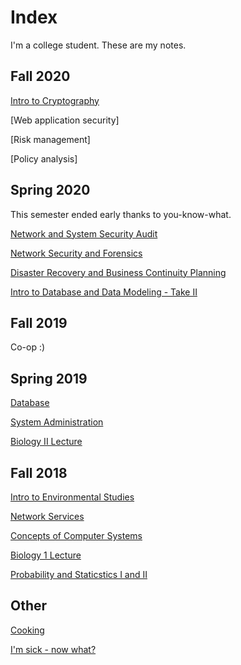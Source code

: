 # Index

I'm a college student. These are my notes.

## Fall 2020

[Intro to Cryptography](./content/s6/crypto/index.md)

[Web application security]

[Risk management]

[Policy analysis]

## Spring 2020

This semester ended early thanks to you-know-what.

[Network and System Security Audit](./content/s5/audit/index.md)

[Network Security and Forensics](./content/s5/NetSecForensics/index.md)

[Disaster Recovery and Business Continuity Planning](./content/s5/bcpdr/index.md)

[Intro to Database and Data Modeling - Take II](./content/s5/database/index.md)

## Fall 2019

Co-op :)

## Spring 2019

[Database](./content/s4/database/index.md)

[System Administration](./content/s4/sysadmin/index.md)

[Biology II Lecture](./content/s4/bio/index.md)

## Fall 2018

[Intro to Environmental Studies](./content/s3/envi/index.md)

[Network Services](./content/s3/ns/index.md)

[Concepts of Computer Systems](./content/s3/cs/index.md)

[Biology 1 Lecture](./content/s3/bio/index.md)

[Probability and Staticstics I and II](./content/s3/ps/index.md)

## Other

[Cooking](./content/cooking/index.md)

[I'm sick - now what?](./content/meds/index.md)

